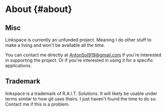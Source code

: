 # About {#about}

## Misc

Linkspace is currently an unfunded project.
Meaning I do other stuff to make a living and won't be available all the time.

You can contact me directly at <AntonSol919@gmail.com> if you're interested in supporting the project.
Or if you're interested in using it for a specific applications.

## Trademark

linkspace is a trademark of R.A.I.T. Solutions.
It will likely be usable under terms similar to how git uses theirs. I just haven't found the time to do so. Contact me if this is a problem.
